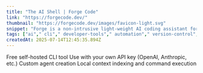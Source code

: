 ```yaml
---
title: "The AI Shell | Forge Code"
link: "https://forgecode.dev/"
thumbnail: "https://forgecode.dev/images/favicon-light.svg"
snippet: "Forge is a non-intrusive light-weight AI coding assistant for the terminal. "
tags: ["ai"," cli"," developer-tools"," automation"," version-control"," testing"," code-quality"," git"," open-source"," productivity"," api"]
createdAt: 2025-07-14T12:45:35.894Z
---
```

Free self-hosted CLI tool
Use with your own API key (OpenAI, Anthropic, etc.)
Custom agent creation
Local context indexing and command execution
